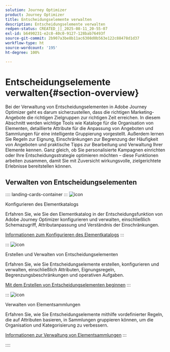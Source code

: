 ```yaml
---
solution: Journey Optimizer
product: Journey Optimizer
title: Entscheidungselemente verwalten
description: Entscheidungselemente verwalten
redpen-status: CREATED_||_2025-08-11_20-55-07
exl-id: b6490231-e2c8-40c0-9127-128bab76493f
source-git-commit: 2b907a3be8b11ac6308d0b563e122c88478d1d37
workflow-type: ht
source-wordcount: '195'
ht-degree: 100%

---
```


# Entscheidungselemente verwalten{#section-overview}

Bei der Verwaltung von Entscheidungselementen in Adobe Journey Optimizer geht es darum sicherzustellen, dass die richtigen Marketing-Angebote die richtigen Zielgruppen zur richtigen Zeit erreichen. In diesem Abschnitt werden wichtige Tools wie Kataloge für die Organisation von Elementen, detaillierte Attribute für die Anpassung von Angeboten und Sammlungen für eine intelligente Gruppierung vorgestellt. Außerdem lernen Sie Regeln zur Eignung, Einschränkungen zur Begrenzung der Häufigkeit von Angeboten und praktische Tipps zur Bearbeitung und Verwaltung Ihrer Elemente kennen. Ganz gleich, ob Sie personalisierte Kampagnen einrichten oder Ihre Entscheidungsstrategie optimieren möchten – diese Funktionen arbeiten zusammen, damit Sie mit Zuversicht wirkungsvolle, zielgerichtete Erlebnisse bereitstellen können.

## Verwalten von Entscheidungselementen

:::: landing-cards-container
:::
![icon](https://cdn.experienceleague.adobe.com/icons/gear.svg)

Konfigurieren des Elementkatalogs

Erfahren Sie, wie Sie den Elementkatalog in der Entscheidungsfunktion von Adobe Journey Optimizer konfigurieren und verwalten, einschließlich Schemazugriff, Attributanpassung und Verständnis der Einschränkungen.

[Informationen zum Konfigurieren des Elementkatalogs](../using/experience-decisioning/catalogs.md)
:::

:::
![icon](https://cdn.experienceleague.adobe.com/icons/list-check.svg)

Erstellen und Verwalten von Entscheidungselementen

Erfahren Sie, wie Sie Entscheidungselemente erstellen, konfigurieren und verwalten, einschließlich Attributen, Eignungsregeln, Begrenzungsbeschränkungen und operativen Aufgaben.

[Mit dem Erstellen von Entscheidungselementen beginnen](../using/experience-decisioning/items.md)
:::

:::
![icon](https://cdn.experienceleague.adobe.com/icons/puzzle-piece.svg)

Verwalten von Elementsammlungen

Erfahren Sie, wie Sie Entscheidungselemente mithilfe vordefinierter Regeln, die auf Attributen basieren, in Sammlungen gruppieren können, um die Organisation und Kategorisierung zu verbessern.

[Informationen zur Verwaltung von Elementsammlungen](../using/experience-decisioning/collections.md)
:::

::::
